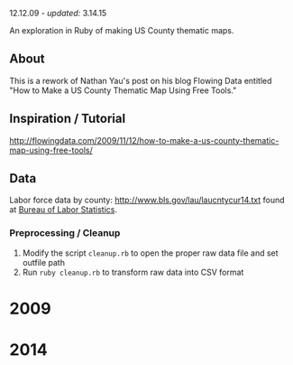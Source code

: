 12.12.09 - *updated:* 3.14.15

An exploration in Ruby of making US County thematic maps.

## About

This is a rework of Nathan Yau's post on his blog Flowing Data entitled "How to Make a US County Thematic Map Using Free Tools."

## Inspiration / Tutorial

http://flowingdata.com/2009/11/12/how-to-make-a-us-county-thematic-map-using-free-tools/

## Data

Labor force data by county: http://www.bls.gov/lau/laucntycur14.txt found at [Bureau of Labor Statistics](http://www.bls.gov/lau/#tables).

### Preprocessing / Cleanup

1. Modify the script `cleanup.rb` to open the proper raw data file and set outfile path
1. Run `ruby cleanup.rb` to transform raw data into CSV format

# 2009

<object data="unemployment09.svg" type="image/svg+xml"></object>

# 2014

<object data="unemployment14.svg" type="image/svg+xml"></object>
